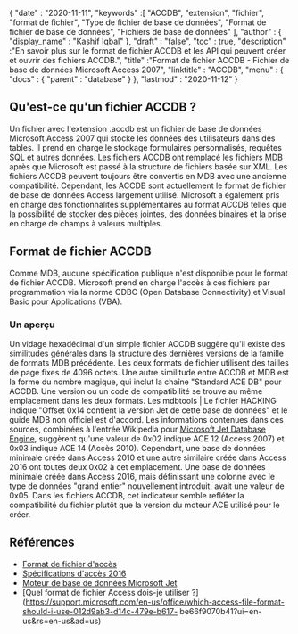 {
  "date" : "2020-11-11",
  "keywords" :[ "ACCDB", "extension", "fichier", "format de fichier", "Type de fichier de base de données", "Format de fichier de base de données", "Fichiers de base de données" ],
  "author" : {
    "display_name" : "Kashif Iqbal"
},
  "draft" : "false",
  "toc" : true,
  "description" :"En savoir plus sur le format de fichier ACCDB et les API qui peuvent créer et ouvrir des fichiers ACCDB.",
  "title" :"Format de fichier ACCDB - Fichier de base de données Microsoft Access 2007",
  "linktitle" : "ACCDB",
  "menu" : {
    "docs" : {
      "parent" : "database"
}
},
  "lastmod" : "2020-11-12"
}

## Qu'est-ce qu'un fichier ACCDB ?

Un fichier avec l'extension .accdb est un fichier de base de données Microsoft Access 2007 qui stocke les données des utilisateurs dans des tables. Il prend en charge le stockage
formulaires personnalisés, requêtes SQL et autres données. Les fichiers ACCDB ont remplacé les fichiers [MDB](/fr/database/mdb/) après que Microsoft est passé à la structure de fichiers basée sur XML. Les fichiers ACCDB peuvent toujours être convertis en MDB avec une ancienne compatibilité. Cependant, les ACCDB sont actuellement le format de fichier de base de données Access largement utilisé. Microsoft a également pris en charge des fonctionnalités supplémentaires au format ACCDB telles que la possibilité de stocker des pièces jointes, des données binaires et la prise en charge de champs à valeurs multiples.

## Format de fichier ACCDB

Comme MDB, aucune spécification publique n'est disponible pour le format de fichier ACCDB. Microsoft prend en charge l'accès à ces fichiers par programmation via la norme ODBC (Open Database Connectivity) et Visual Basic pour Applications (VBA).

### Un aperçu

Un vidage hexadécimal d'un simple fichier ACCDB suggère qu'il existe des similitudes générales dans la structure des dernières versions de la famille de formats MDB précédente. Les deux formats de fichier utilisent des tailles de page fixes de 4096 octets. Une autre similitude entre ACCDB et MDB est la forme du nombre magique, qui inclut la chaîne "Standard ACE DB" pour ACCDB. Une version ou un code de compatibilité se trouve au même emplacement dans les deux formats. Les mdbtools | Le fichier HACKING indique "Offset 0x14 contient la version Jet de cette base de données" et le guide MDB non officiel est d'accord. Les informations contenues dans ces sources, combinées à l'entrée Wikipedia pour [Microsoft Jet Database Engine](https://en.wikipedia.org/wiki/Microsoft_Jet_Database_Engine), suggèrent qu'une valeur de 0x02 indique ACE 12 (Access 2007) et 0x03 indique ACE 14 (Accès 2010). Cependant, une base de données minimale créée dans Access 2010 et une autre similaire créée dans Access 2016 ont toutes deux 0x02 à cet emplacement. Une base de données minimale créée dans Access 2016, mais définissant une colonne avec le type de données "grand entier" nouvellement introduit, avait une valeur de 0x05. Dans les fichiers ACCDB, cet indicateur semble refléter la compatibilité du fichier plutôt que la version du moteur ACE utilisé pour le créer.

## Références

* [Format de fichier d'accès](https://support.microsoft.com/en-us/office/which-access-file-format-should-i-use-012d9ab3-d14c-479e-b617-be66f9070b41)
* [Spécifications d'accès 2016](https://support.microsoft.com/en-us/office/access-specifications-0cf3c66f-9cf2-4e32-9568-98c1025bb47c?ui=en-us&rs=en-us&ad=us)
* [Moteur de base de données Microsoft Jet](https://en.wikipedia.org/wiki/Microsoft_Jet_Database_Engine)
* [Quel format de fichier Access dois-je utiliser ?](https://support.microsoft.com/en-us/office/which-access-file-format-should-i-use-012d9ab3-d14c-479e-b617- be66f9070b41?ui=en-us&rs=en-us&ad=us)

